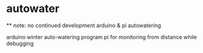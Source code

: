 # autowater
** note: no continued development
arduino &amp; pi autowatering

arduino winter auto-watering program
pi for monitoring from distance while debugging 

